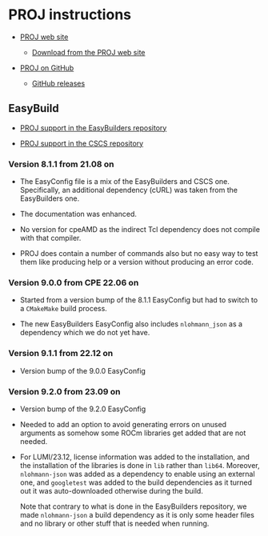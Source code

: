 # PROJ instructions

  * [PROJ web site](https://proj.org/)

      * [Download from the PROJ web site](https://proj.org/download.html)

  * [PROJ on GitHub](https://github.com/OSGeo/PROJ)

      * [GitHub releases](https://github.com/OSGeo/PROJ/releases)


## EasyBuild

  * [PROJ support in the EasyBuilders repository](https://github.com/easybuilders/easybuild-easyconfigs/tree/develop/easybuild/easyconfigs/p/PROJ)

  * [PROJ support in the CSCS repository](https://github.com/eth-cscs/production/tree/master/easybuild/easyconfigs/p/PROJ)


### Version 8.1.1 from 21.08 on

  * The EasyConfig file is a mix of the EasyBuilders and CSCS one. Specifically,
    an additional dependency (cURL) was taken from the EasyBuilders one.

  * The documentation was enhanced.

  * No version for cpeAMD as the indirect Tcl dependency does not compile with that
    compiler.

  * PROJ does contain a number of commands also but no easy way to test them like
    producing help or a version without producing an error code.


### Version 9.0.0 from CPE 22.06 on

  * Started from a version bump of the 8.1.1 EasyConfig but had to switch to a
    `CMakeMake` build process.

  * The new EasyBuilders EasyConfig also includes `nlohmann_json` as a dependency
    which we do not yet have.


### Version 9.1.1 from 22.12 on

  * Version bump of the 9.0.0 EasyConfig


### Version 9.2.0 from 23.09 on

  * Version bump of the 9.2.0 EasyConfig
  
  * Needed to add an option to avoid generating errors on unused arguments as somehow 
    some ROCm libraries get added that are not needed.

  * For LUMI/23.12, license information was added to the installation, and the 
    installation of the libraries is done in `lib` rather than `lib64`. Moreover,
    `nlohmann-json` was added as a dependency to enable using an external one,
    and `googletest` was added to the build dependencies as it turned out it was
    auto-downloaded otherwise during the build.
    
    Note that contrary to what is done in the EasyBuilders repository, we made
    `nlohmann-json` a build dependency as it is only some header files and no
    library or other stuff that is needed when running.
